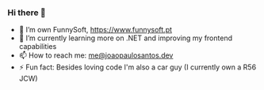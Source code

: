 ### Hi there 👋

- 🔭 I’m own FunnySoft, https://www.funnysoft.pt
- 🌱 I’m currently learning more on .NET and improving my frontend capabilities
- 📫 How to reach me: me@joaopaulosantos.dev
- ⚡ Fun fact: Besides loving code I'm also a car guy (I currently own a R56 JCW)

<!--
**jonaspauleta/jonaspauleta** is a ✨ _special_ ✨ repository because its `README.md` (this file) appears on your GitHub profile.

Here are some ideas to get you started:

- 🔭 I’m currently working on ...
- 🌱 I’m currently learning ...
- 👯 I’m looking to collaborate on ...
- 🤔 I’m looking for help with ...
- 💬 Ask me about ...
- 📫 How to reach me: ...
- 😄 Pronouns: ...
- ⚡ Fun fact: ...
-->
